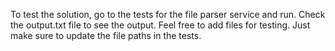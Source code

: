 To test the solution, go to the tests for the file parser service and run. Check the output.txt file to see the output.
Feel free to add files for testing. Just make sure to update the file paths in the tests.
